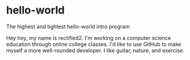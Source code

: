 # hello-world
The highest and tightest hello-world intro program

Hey hey, my name is rectified2.  I'm working on a computer science education through online college classes.  I'd like to use GitHub to make myself a more well-rounded developer.  I like guitar, nature, and exercise.  
